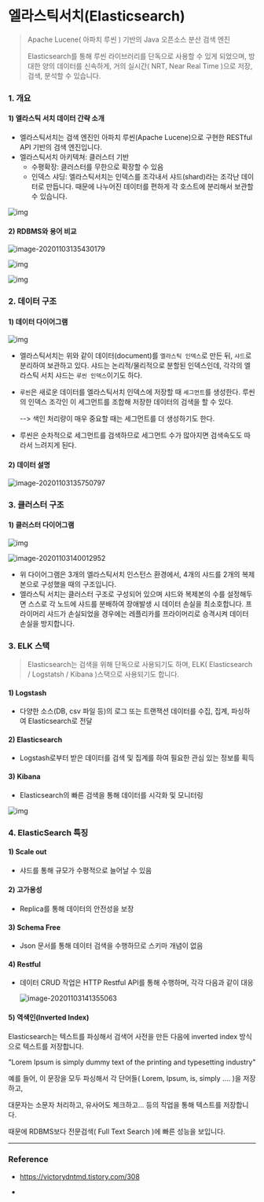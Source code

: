 # 엘라스틱서치(Elasticsearch)

>  Apache Lucene( 아파치 루씬 ) 기반의 Java 오픈소스 분산 검색 엔진
>
> Elasticsearch를 통해 루씬 라이브러리를 단독으로 사용할 수 있게 되었으며, 방대한 양의 데이터를 신속하게, 거의 실시간( NRT, Near Real Time )으로 저장, 검색, 분석할 수 있습니다.



### 1. 개요

#### 1) 엘라스틱 서치 데이터 간략 소개

- 엘라스틱서치는 검색 엔진인 아파치 루씬(Apache Lucene)으로 구현한 RESTful API 기반의 검색 엔진입니다.
- 엘라스틱서치 아키텍쳐: 클러스터 기반
  - 수평확장: 클러스터를 무한으로 확장할 수 있음
  - 인덱스 샤딩: 엘라스틱서치는 인덱스를 조각내서 샤드(shard)라는 조각난 데이터로 만듭니다. 때문에 나누어진 데이터를 편하게 각 호스트에 분리해서 보관할 수 있습니다.



![img](https://postfiles.pstatic.net/MjAxOTAxMDlfMTY4/MDAxNTQ3MDMzOTk5NDMy.EtJwOxMBUT0ZFm3717uaXp4jT5yRiKH__4Cys_lPNXwg.lBqx0PEoiWNe3OeJLx1139OLXaYUb1kBN-l4Vu4nF2wg.PNG.takane7/%EC%97%98%EB%9D%BC%EC%8A%A4%ED%8B%B1_%EA%B0%84%EB%9E%B5_%EB%8D%B0%EC%9D%B4%ED%84%B0_%EB%8B%A4%EC%9D%B4%EC%96%B4%EA%B7%B8%EB%9E%A8.png?type=w966)



#### 2) RDBMS와 용어 비교

![image-20201103135430179](C:\Users\42Maru\AppData\Roaming\Typora\typora-user-images\image-20201103135430179.png)

![img](https://t1.daumcdn.net/cfile/tistory/998444375C98CC021F)

![img](https://t1.daumcdn.net/cfile/tistory/99E0A9425C98CF7A0A)



### 2. 데이터 구조

#### 1) 데이터 다이어그램

![img](https://postfiles.pstatic.net/MjAxOTAxMDlfMjM0/MDAxNTQ3MDM0NDExMTY1.W9_9oPoPNtXXe5iDnbPDYz0GXR7EJSJn8nJovl3VL0Eg.ayrn5KknULLi4TM5VMYDFhaWUYyFQd3xPG05M9DADxUg.PNG.takane7/%EC%97%98%EB%9D%BC%EC%8A%A4%ED%8B%B1_%EC%83%81%EC%84%B8_%EB%8D%B0%EC%9D%B4%ED%84%B0_%EB%8B%A4%EC%9D%B4%EC%96%B4%EA%B7%B8%EB%9E%A8.png?type=w966)

- 엘라스틱서치는 위와 같이 데이터(document)를 `엘라스틱 인덱스`로 만든 뒤, `샤드`로 분리하여 보관하고 있다. 샤드는 논리적/물리적으로 분할된 인덱스인데, 각각의 엘라스틱 서치 샤드는 `루씬 인덱스`이기도 하다.

- `루씬`은 새로운 데이터를 엘라스틱서치 인덱스에 저장할 때 `세그먼트`를 생성한다. 루씬의 인덱스 조각인 이 세그먼트를 조합해 저장한 데이터의 검색을 할 수 있다.

  --> 색인 처리량이 매우 중요할 때는 세그먼트를 더 생성하기도 한다.

- 루씬은 순차적으로 세그먼트를 검색하므로 세그먼트 수가 많아지면 검색속도도 따라서 느려지게 된다.



#### 2) 데이터 설명

![image-20201103135750797](C:\Users\42Maru\AppData\Roaming\Typora\typora-user-images\image-20201103135750797.png)



### 3. 클러스터 구조

#### 1) 클러스터 다이어그램

![img](https://postfiles.pstatic.net/MjAxOTAxMDlfMjg3/MDAxNTQ3MDM0NzI3Mjc1.-zcjUIUWYX4Zd9TTmAUL9oHGcaVjloX2SREzK6aYW2Eg._iD23khdCEeGti22bG_uUh5HY-IJXUDz-l9nOF7AxQUg.PNG.takane7/%EC%97%98%EB%9D%BC%EC%8A%A4%ED%8B%B1_%ED%81%B4%EB%9F%AC%EC%8A%A4%ED%84%B0_%EB%8B%A4%EC%9D%B4%EC%96%B4%EA%B7%B8%EB%9E%A8.png?type=w966)

![image-20201103140012952](C:\Users\42Maru\AppData\Roaming\Typora\typora-user-images\image-20201103140012952.png)

- 위 다이어그램은 3개의 엘라스틱서치 인스턴스 환경에서, 4개의 샤드를 2개의 복제본으로 구성했을 때의 구조입니다.
- 엘라스틱 서치는 클러스터 구조로 구성되어 있으며 샤드와 복제본의 수를 설정해두면 스스로 각 노드에 샤드를 분배하여 장애발생 시 데이터 손실을 최소호합니다. 프라이머리 샤드가 손실되었을 경우에는 레플리카를 프라이머리로 승격시켜 데이터 손실을 방지합니다.





### 3. ELK 스택

> Elasticsearch는 검색을 위해 단독으로 사용되기도 하며, ELK( Elasticsearch / Logstatsh / Kibana )스택으로 사용되기도 합니다.



#### 1) Logstash

- 다양한 소스(DB, csv 파일 등)의 로그 또는 트랜잭션 데이터를 수집, 집계, 파싱하여 Elasticsearch로 전달

#### 2) Elasticsearch

- Logstash로부터 받은 데이터를 검색 및 집계를 하여 필요한 관심 있는 정보를 획득

#### 3) Kibana

- Elasticsearch의 빠른 검색을 통해 데이터를 시각화 및 모니터링



![img](https://t1.daumcdn.net/cfile/tistory/993B7E495C98CAA706)

### 4. ElasticSearch 특징

#### 1) Scale out

- 샤드를 통해 규모가 수평적으로 늘어날 수 있음

#### 2) 고가용성

- Replica를 통해 데이터의 안전성을 보장

#### 3) Schema Free

- Json 문서를 통해 데이터 검색을 수행하므로 스키마 개념이 없음

#### 4) Restful

- 데이터 CRUD 작업은 HTTP Restful API를 통해 수행하며, 각각 다음과 같이 대응

  ![image-20201103141355063](C:\Users\42Maru\Desktop\42MARU\lucy\딥러닝\image-20201103141355063.png)

#### 5) 역색인(Inverted Index)

Elasticsearch는 텍스트를 파싱해서 검색어 사전을 만든 다음에 inverted index 방식으로 텍스트를 저장합니다.

"Lorem Ipsum is simply dummy text of the printing and typesetting industry"

예를 들어, 이 문장을 모두 파싱해서 각 단어들( Lorem, Ipsum, is, simply .... )을 저장하고,

대문자는 소문자 처리하고, 유사어도 체크하고... 등의 작업을 통해 텍스트를 저장합니다.

때문에 RDBMS보다 전문검색( Full Text Search )에 빠른 성능을 보입니다.



---

### Reference

- https://victorydntmd.tistory.com/308

- 